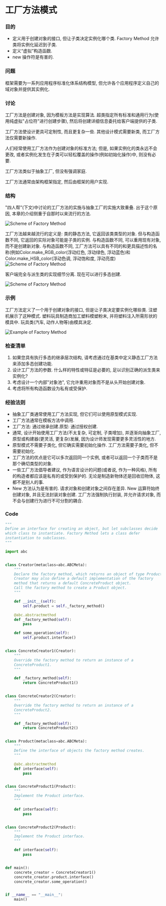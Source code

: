 # 工厂方法模式

### 目的

- 定义用于创建对象的接口, 但让子类决定实例化哪个类. Factory Method 允许类将实例化延迟到子类.
- 定义“虚拟”构造函数.
- new 操作符是有害的.

### 问题

框架需要为一系列应用程序标准化体系结构模型, 但允许各个应用程序定义自己的域对象并提供其实例化.

### 讨论

工厂方法是创建对象, 因为模板方法是实现算法. 超类指定所有标准和通用行为(使用纯虚拟"占位符"进行创建步骤), 然后将创建详细信息委托给客户端提供的子类.

工厂方法使设计更具可定制性, 而且更复杂一些. 其他设计模式需要新类, 而工厂方法仅需要新操作.

人们经常使用工厂方法作为创建对象的标准方法; 但是, 如果实例化的类永远不会更改, 或者实例化发生在子类可以轻松覆盖的操作(例如初始化操作)中, 则没有必要.

工厂方法类似于抽象工厂, 但没有强调家庭.

工厂方法通常由架构框架指定, 然后由框架的用户实现.

### 结构

"四人帮"(下文)中讨论的工厂方法的实施与抽象工厂的实施大致重叠. 出于这个原因, 本章的介绍侧重于自那时以来流行的方法.

![Scheme of Factory Method](../assets/images/factory-method/Factory_Method-Structure-1.png)

工厂方法越来越流行的定义是: 类的静态方法, 它返回该类类型的对象. 但与构造函数不同, 它返回的实际对象可能是子类的实例. 与构造函数不同, 可以重用现有对象, 而不是创建新对象. 与构造函数不同, 工厂方法可以具有不同的和更具描述性的名称(例如Color.make_RGB_color(浮动红色, 浮动绿色, 浮动蓝色)和Color.make_HSB_color(浮动色调, 浮动饱和度, 浮动亮度)
![Scheme of Factory Method](../assets/images/factory-method/Factory_Method-Structure-2.png)

客户端完全与派生类的实现细节分离. 现在可以进行多态创建.

![Scheme of Factory Method](../assets/images/factory-method/Factory_Method-Structure-3.png)

### 示例

工厂方法定义了一个用于创建对象的接口, 但是让子类决定要实例化哪些类. 注塑机展示了这种模式. 塑料玩具制造商加工塑料模塑粉末, 并将塑料注入所需形状的模具中. 玩具类(汽车, 动作人物等)由模具决定.

![Example of Factory Method](../assets/images/factory-method/Factory_Method-Example.png)

### 检查清单

1. 如果您具有执行多态的继承层次结构, 请考虑通过在基类中定义静态工厂方法来添加多态创建功能.
2. 设计工厂方法的参数. 什么样的特性或特征是必要的, 足以识别正确的派生类来实例化?
3. 考虑设计一个内部"对象池", 它允许重用对象而不是从头开始创建对象.
4. 考虑将所有构造函数设为私有或受保护.

### 经验法则

- 抽象工厂类通常使用工厂方法实现, 但它们可以使用原型模式实现.
- 工厂方法通常在模板方法中调用.
- 工厂方法: 通过继承创建.原型: 通过授权创建.
- 通常, 设计开始使用工厂方法(不太复杂, 可定制, 子类增加), 并逐渐向抽象工厂, 原型或构建器(更灵活, 更复杂)发展, 因为设计师发现需要更多灵活性的地方.
- 原型模式不需要子类化, 但它确实需要初始化操作. 工厂方法需要子类化, 但不需要初始化.
- 工厂方法的优点是它可以多次返回同一个实例, 或者可以返回一个子类而不是那个确切类型的对象.
- 一些工厂方法倡导者建议, 作为语言设计的问题(或者说, 作为一种风格), 所有的构造者都应该是私有的或受到保护的. 无论是制造新物体还是回收旧物体, 这都不是别人的事.
- New 方法认为是有害的. 请求对象和创建对象之间存在差异. New 运算符始终创建对象, 并且无法封装对象创建. 工厂方法强制执行封装, 并允许请求对象, 而不会与创建行为进行不可分割的耦合.

### Code

```python
"""
Define an interface for creating an object, but let subclasses decide
which class to instantiate. Factory Method lets a class defer
instantiation to subclasses.
"""

import abc


class Creator(metaclass=abc.ABCMeta):
    """
    Declare the factory method, which returns an object of type Product.
    Creator may also define a default implementation of the factory
    method that returns a default ConcreteProduct object.
    Call the factory method to create a Product object.
    """

    def __init__(self):
        self.product = self._factory_method()

    @abc.abstractmethod
    def _factory_method(self):
        pass

    def some_operation(self):
        self.product.interface()


class ConcreteCreator1(Creator):
    """
    Override the factory method to return an instance of a
    ConcreteProduct1.
    """

    def _factory_method(self):
        return ConcreteProduct1()


class ConcreteCreator2(Creator):
    """
    Override the factory method to return an instance of a
    ConcreteProduct2.
    """

    def _factory_method(self):
        return ConcreteProduct2()


class Product(metaclass=abc.ABCMeta):
    """
    Define the interface of objects the factory method creates.
    """

    @abc.abstractmethod
    def interface(self):
        pass


class ConcreteProduct1(Product):
    """
    Implement the Product interface.
    """

    def interface(self):
        pass


class ConcreteProduct2(Product):
    """
    Implement the Product interface.
    """

    def interface(self):
        pass


def main():
    concrete_creator = ConcreteCreator1()
    concrete_creator.product.interface()
    concrete_creator.some_operation()


if __name__ == "__main__":
    main()
```